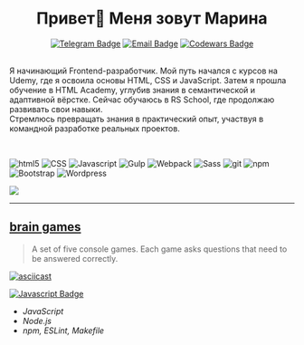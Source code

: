 <h1 align="center">
Привет👋 Меня зовут Марина</h1>

<div align="center">
  <a href="https://t.me/m_yakubovskaya"><img src="https://img.shields.io/badge/-Telegram-0088cc?style=flat-square&logo=telegram&logoColor=white&labelColor=303133" alt="Telegram Badge" /></a>
  <a href="mailto:maribars93@yandex.ru"><img src="https://img.shields.io/badge/-Email-c14438?style=flat-square&logo=Mail.ru&logoColor=white&labelColor=303133" alt="Email Badge" /></a>
  <a href="https://www.codewars.com/users/Yakubovskaya"><img src="https://www.codewars.com/users/Yakubovskaya/badges/micro" alt="Codewars Badge" /></a>
</div>

<br>

<p align="left">Я начинающий Frontend-разработчик. 
Мой путь начался с курсов на Udemy, где я освоила основы HTML, CSS и JavaScript.  
Затем я прошла обучение в HTML Academy, углубив знания в семантической и адаптивной вёрстке.  
Сейчас обучаюсь в RS School, где продолжаю развивать свои навыки.<br>Стремлюсь превращать знания в практический опыт, участвуя в командной разработке реальных проектов.</p>

<br>

<p> 
  <img alt="html5" src="https://img.shields.io/badge/-HTML5-E34F26?style=flat-square&logo=html5&logoColor=white" />
  <img alt="CSS" src="https://img.shields.io/badge/-CSS-553d7d?style=flat-square&logo=css" />
  <img alt="Javascript" src="https://img.shields.io/badge/-Javascript-F7DF1E?style=flat-square&logo=javascript&logoColor=white" />
  <img alt="Gulp" src="https://img.shields.io/badge/-Gulp-CF4647?style=flat-square&logo=gulp&logoColor=white" />
  <img alt="Webpack" src="https://img.shields.io/badge/-Webpack-8DD6F9?style=flat-square&logo=webpack&logoColor=white" /> 
  <img alt="Sass" src="https://img.shields.io/badge/-Sass-CC6699?style=flat-square&logo=sass&logoColor=white" />
  <img alt="git" src="https://img.shields.io/badge/-Git-F05032?style=flat-square&logo=git&logoColor=white" />
  <img alt="npm" src="https://img.shields.io/badge/-NPM-CB3837?style=flat-square&logo=npm&logoColor=white" />
  <img alt="Bootstrap" src="https://img.shields.io/badge/-Bootstrap-7952B3?style=flat-square&logo=bootstrap&logoColor=white" />
  <img alt="Wordpress" src="https://img.shields.io/badge/-Wordpress-21759B?style=flat-square&logo=wordpress&logoColor=white" />
</p>

![](http://github-profile-summary-cards.vercel.app/api/cards/stats?username=Yakubovskaya&theme=vision_friendly_dark)

___
## [brain games](https://github.com/Yakubovskaya/brain-games)

> A set of five console games. Each game asks questions that need to be answered correctly.

[![asciicast](https://asciinema.org/a/oUxM0kU4BpAMpVX3LD3TraVyN.png)](https://asciinema.org/a/oUxM0kU4BpAMpVX3LD3TraVyN)

[![Javascript Badge](https://img.shields.io/badge/-Javascript-F7DF1E?style=flat-square&logoColor=white)](#)

- *JavaScript*
- *Node.js*
- *npm, ESLint, Makefile*
